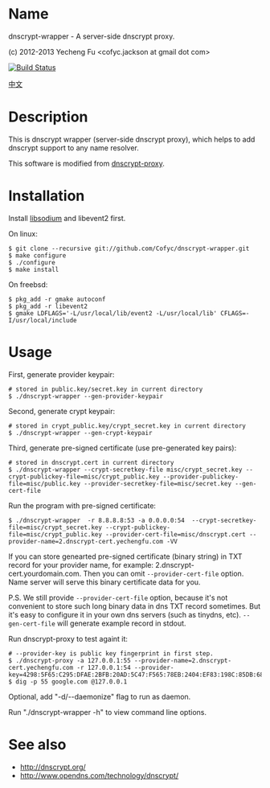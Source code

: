 Name
====

dnscrypt-wrapper - A server-side dnscrypt proxy.

(c) 2012-2013 Yecheng Fu <cofyc.jackson at gmail dot com>

[![Build Status](https://travis-ci.org/Cofyc/dnscrypt-wrapper.png?branch=master)](https://travis-ci.org/Cofyc/dnscrypt-wrapper)

[中文](README.cn.md)

Description
===========

This is dnscrypt wrapper (server-side dnscrypt proxy), which helps to
add dnscrypt support to any name resolver.

This software is modified from
[dnscrypt-proxy](https://github.com/jedisct1/dnscrypt-proxy).

Installation
============

Install [libsodium](https://github.com/jedisct1/libsodium) and libevent2 first.

On linux:

    $ git clone --recursive git://github.com/Cofyc/dnscrypt-wrapper.git
    $ make configure
    $ ./configure
    $ make install

On freebsd:

    $ pkg_add -r gmake autoconf
    $ pkg_add -r libevent2
    $ gmake LDFLAGS='-L/usr/local/lib/event2 -L/usr/local/lib' CFLAGS=-I/usr/local/include

Usage
=====

First, generate provider keypair:

    # stored in public.key/secret.key in current directory
    $ ./dnscrypt-wrapper --gen-provider-keypair

Second, generate crypt keypair:

    # stored in crypt_public.key/crypt_secret.key in current directory
    $ ./dnscrypt-wrapper --gen-crypt-keypair

Third, generate pre-signed certificate (use pre-generated key pairs):

    # stored in dnscrypt.cert in current directory
    $ ./dnscrypt-wrapper --crypt-secretkey-file misc/crypt_secret.key --crypt-publickey-file=misc/crypt_public.key --provider-publickey-file=misc/public.key --provider-secretkey-file=misc/secret.key --gen-cert-file

Run the program with pre-signed certificate:

    $ ./dnscrypt-wrapper  -r 8.8.8.8:53 -a 0.0.0.0:54  --crypt-secretkey-file=misc/crypt_secret.key --crypt-publickey-file=misc/crypt_public.key --provider-cert-file=misc/dnscrypt.cert --provider-name=2.dnscrypt-cert.yechengfu.com -VV

If you can store genearted pre-signed certificate (binary string) in TXT record for your provider name, for example: 2.dnscrypt-cert.yourdomain.com. Then you can omit `--provider-cert-file` option. Name server will serve this binary certificate data for you.

P.S. We still provide `--provider-cert-file` option, because it's not convenient to store such long binary data in dns TXT record sometimes. But it's easy to configure it in your own dns servers (such as tinydns, etc). `--gen-cert-file` will generate example record in stdout.

Run dnscrypt-proxy to test againt it:

    # --provider-key is public key fingerprint in first step.
    $ ./dnscrypt-proxy -a 127.0.0.1:55 --provider-name=2.dnscrypt-cert.yechengfu.com -r 127.0.0.1:54 --provider-key=4298:5F65:C295:DFAE:2BFB:20AD:5C47:F565:78EB:2404:EF83:198C:85DB:68F1:3E33:E952
    $ dig -p 55 google.com @127.0.0.1

Optional, add "-d/--daemonize" flag to run as daemon.

Run "./dnscrypt-wrapper -h" to view command line options.

See also
========
    
- http://dnscrypt.org/
- http://www.opendns.com/technology/dnscrypt/
